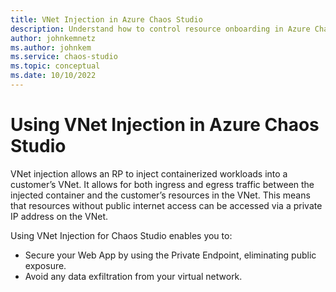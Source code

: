 ```yaml
---
title: VNet Injection in Azure Chaos Studio
description: Understand how to control resource onboarding in Azure Chaos Studio by using targets and capabilities.
author: johnkemnetz
ms.author: johnkem
ms.service: chaos-studio
ms.topic: conceptual
ms.date: 10/10/2022
---
```


# Using VNet Injection in Azure Chaos Studio
VNet injection allows an RP to inject containerized workloads into a customer’s VNet. It allows for both ingress and egress traffic between the injected container
and the customer’s resources in the VNet. This means that resources without public internet access can be accessed via a private IP address on the VNet. 

Using VNet Injection for Chaos Studio enables you to:

- Secure your Web App by using  the Private Endpoint, eliminating public exposure.
- Avoid any data exfiltration from your virtual network.
